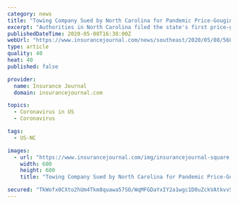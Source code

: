 ```yaml
---
category: news
title: "Towing Company Sued by North Carolina for Pandemic Price-Gouging"
excerpt: "Authorities in North Carolina filed the state's first price-gouging lawsuit against a towing company accused of employing predatory towing and booting"
publishedDateTime: 2020-05-08T16:38:00Z
webUrl: "https://www.insurancejournal.com/news/southeast/2020/05/08/568018.htm"
type: article
quality: 40
heat: 40
published: false

provider:
  name: Insurance Journal
  domain: insurancejournal.com

topics:
  - Coronavirus in US
  - Coronavirus

tags:
  - US-NC

images:
  - url: "https://www.insurancejournal.com/img/insurancejournal-square.png"
    width: 600
    height: 600
    title: "Towing Company Sued by North Carolina for Pandemic Price-Gouging"

secured: "TkWofx0CXto2hUm4Tkm8quawa57SO/WqMFGDaYxIY2a1wgc1D0uZckVAtkvvSgaNOdMJDE+ZmkF7BbXK4/nM0/ahHx9HEzpUlBU6HFUgqxrN6Zck8tC0B1tJmRO3a8a71uLrKT4MEAqydjOducYc/j1y8wWdl4XNezSM0OqpSoVegindXXSHQBMXY563Vg8K7kQgz/ILZiPdbVtqRWGfk8hp6bKHGhm3A9mAJoCQoC2U+Bu5hAbC9NtWBeauz35gbnfitwqVWIaiTDDnz81TtMxoQAR3YHzVDe4veaSlx1hUgsfcXCrIN+wY6NuM+hqi;gWZu2uQAqqDqD+vFV2ADHQ=="
---
```


